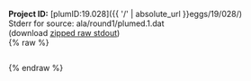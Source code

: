 **Project ID:** [plumID:19.028]({{ '/' | absolute_url }}eggs/19/028/)  
Stderr for source:  ala/round1/plumed.1.dat   
(download [zipped raw stdout](plumed.1.dat.plumed_master.stdout.txt.zip))  
{% raw %}
<pre>
</pre>
{% endraw %}
